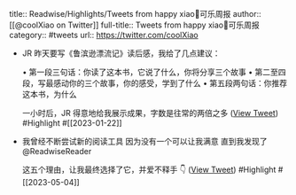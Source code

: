 title:: Readwise/Highlights/Tweets from happy xiao🥤可乐周报
author:: [[@coolXiao on Twitter]]
full-title:: Tweets from happy xiao🥤可乐周报
category:: #tweets
url:: https://twitter.com/coolXiao
- JR 昨天要写《鲁滨逊漂流记》读后感，我给了几点建议：
  
  • 第一段三句话：你读了这本书，它说了什么，你将分享三个故事
  • 第二至四段，写最感动你的三个故事，你的感受，学到了什么
  • 第五段两句话：你推荐这本书，为什么
  
  一小时后，JR 得意地给我展示成果，字数是往常的两倍之多 ([View Tweet](https://twitter.com/coolXiao/status/1616644610465632257)) #Highlight #[[2023-01-22]]
- 我曾经不断尝试新的阅读工具
  因为没有一个可以让我满意
  直到我发现了 @ReadwiseReader
  
  这五个理由，让我最终选择了它，并爱不释手 👇 ([View Tweet](https://twitter.com/coolXiao/status/1616709684509147140)) #Highlight #[[2023-05-04]]